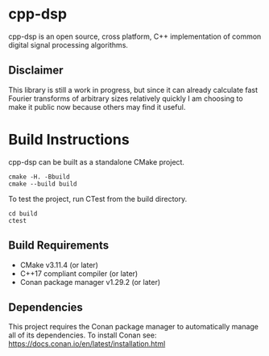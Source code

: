 # cpp-dsp

cpp-dsp is an open source, cross platform, C++ implementation of common digital signal processing
algorithms.

## Disclaimer

This library is still a work in progress, but since it can already calculate fast Fourier transforms
of arbitrary sizes relatively quickly I am choosing to make it public now because others may find it
useful.

# Build Instructions

cpp-dsp can be built as a standalone CMake project.

    cmake -H. -Bbuild
    cmake --build build

To test the project, run CTest from the build directory.

    cd build
    ctest

## Build Requirements

* CMake v3.11.4 (or later)
* C++17 compliant compiler (or later)
* Conan package manager v1.29.2 (or later)

## Dependencies

This project requires the Conan package manager to automatically manage all of its dependencies. To
install Conan see: https://docs.conan.io/en/latest/installation.html
